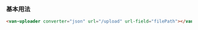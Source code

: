 ### 基本用法

```html
<van-uploader converter="json" url="/upload" url-field="filePath"></van-uploader>
```
